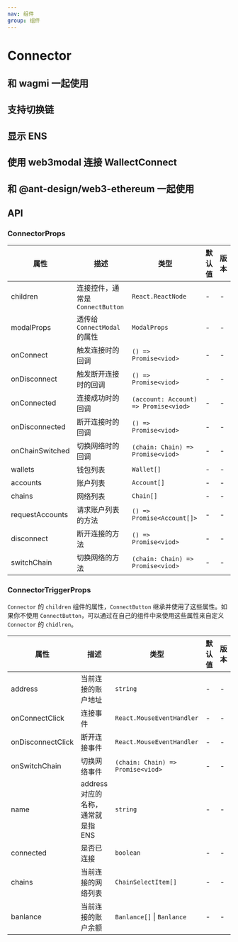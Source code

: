 ```yaml
---
nav: 组件
group: 组件
---
```


# Connector

## 和 wagmi 一起使用

<code src="./demos/wagmi.tsx"></code>

## 支持切换链

<code src="./demos/chains.tsx"></code>

## 显示 ENS

<code src="./demos/name.tsx"></code>

## 使用 web3modal 连接 WallectConnect

<code src="./demos/web3modal.tsx"></code>

## 和 @ant-design/web3-ethereum 一起使用

<code src="./demos/ethereum.tsx"></code>

## API

### ConnectorProps

| 属性 | 描述 | 类型 | 默认值 | 版本 |
| --- | --- | --- | --- | --- |
| children | 连接控件，通常是 `ConnectButton` | `React.ReactNode` | - | - |
| modalProps | 透传给 `ConnectModal` 的属性 | `ModalProps` | - | - |
| onConnect | 触发连接时的回调 | `() => Promise<viod>` | - | - |
| onDisconnect | 触发断开连接时的回调 | `() => Promise<viod>` | - | - |
| onConnected | 连接成功时的回调 | `(account: Account) => Promise<viod>` | - | - |
| onDisconnected | 断开连接时的回调 | `() => Promise<viod>` | - | - |
| onChainSwitched | 切换网络时的回调 | `(chain: Chain) => Promise<viod>` | - | - |
| wallets | 钱包列表 | `Wallet[]` | - | - |
| accounts | 账户列表 | `Account[]` | - | - |
| chains | 网络列表 | `Chain[]` | - | - |
| requestAccounts | 请求账户列表的方法 | `() => Promise<Account[]>` | - | - |
| disconnect | 断开连接的方法 | `() => Promise<viod>` | - | - |
| switchChain | 切换网络的方法 | `(chain: Chain) => Promise<viod>` | - | - |

### ConnectorTriggerProps

`Connector` 的 `children` 组件的属性，`ConnectButton` 继承并使用了这些属性。如果你不使用 `ConnectButton`，可以通过在自己的组件中来使用这些属性来自定义 `Connector` 的 `chidlren`。

| 属性 | 描述 | 类型 | 默认值 | 版本 |
| --- | --- | --- | --- | --- |
| address | 当前连接的账户地址 | `string` | - | - |
| onConnectClick | 连接事件 | `React.MouseEventHandler` | - | - |
| onDisconnectClick | 断开连接事件 | `React.MouseEventHandler` | - | - |
| onSwitchChain | 切换网络事件 | `(chain: Chain) => Promise<viod>` | - | - |
| name | address 对应的名称，通常就是指 ENS | `string` | - | - |
| connected | 是否已连接 | `boolean` | - | - |
| chains | 当前连接的网络列表 | `ChainSelectItem[]` | - | - |
| banlance | 当前连接的账户余额 | `Banlance[]` \| `Banlance` | - | - |
